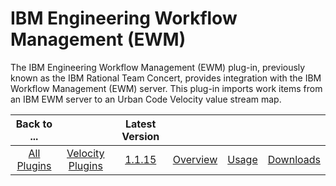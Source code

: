 
IBM Engineering Workflow Management (EWM)
=========================================

The IBM Engineering Workflow Management (EWM) plug-in, previously known as the IBM Rational Team Concert, provides
integration with the IBM Workflow Management (EWM) server. This plug-in imports work items from an IBM EWM server to an
Urban Code Velocity value stream map.

|Back to ...||Latest Version||||
| :---: | :---: | :---: | :---: | :---: | :---: |
|[All Plugins](../../index.md)|[Velocity Plugins](../README.md)|[1.1.15](https://raw.githubusercontent.com/UrbanCode/IBM-UCV-PLUGINS/main/files/ucv-ext-ewm/ucv-ext-ewm-1.1.15.tar.zip)|[Overview](overview.md)|[Usage](usage.md)|[Downloads](downloads.md)|
